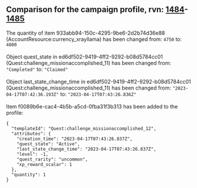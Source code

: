 ## Comparison for the campaign profile, rvn: [1484](https://github.com/PRO100KatYT/FortniteProfileRevisions/tree/main/profiles/campaign/1484%20campaign.json)-[1485](https://github.com/PRO100KatYT/FortniteProfileRevisions/tree/main/profiles/campaign/1485%20campaign.json)

The quantity of item 933abb94-150c-4295-9be6-2d2b74d36e88 (AccountResource:currency_xrayllama) has been changed from: `4750` to: `4800`
<br><br>
Object quest_state in ed6df502-9419-4ff2-9292-b08d5784cc01 (Quest:challenge_missionaccomplished_11) has been changed from: `"Completed"` to: `"Claimed"`
<br><br>
Object last_state_change_time in ed6df502-9419-4ff2-9292-b08d5784cc01 (Quest:challenge_missionaccomplished_11) has been changed from: `"2023-04-17T07:42:36.193Z"` to: `"2023-04-17T07:43:26.836Z"`
<br><br>
Item f0089b6e-cac4-4b5b-a5cd-0fba31f3b313 has been added to the profile:

```
{
  "templateId": "Quest:challenge_missionaccomplished_12",
  "attributes": {
    "creation_time": "2023-04-17T07:43:26.837Z",
    "quest_state": "Active",
    "last_state_change_time": "2023-04-17T07:43:26.837Z",
    "level": -1,
    "quest_rarity": "uncommon",
    "xp_reward_scalar": 1
  },
  "quantity": 1
}
```

<br><br>

